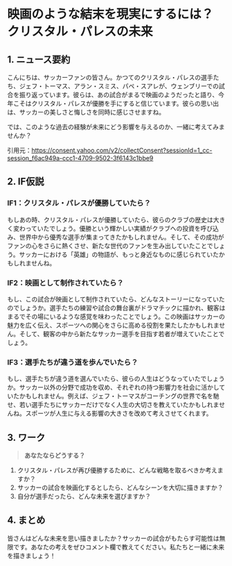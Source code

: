 # 映画のような結末を現実にするには？クリスタル・パレスの未来

## 1. ニュース要約
こんにちは、サッカーファンの皆さん。かつてのクリスタル・パレスの選手たち、ジェフ・トーマス、アラン・スミス、パペ・スアレが、ウェンブリーでの試合を振り返っています。彼らは、あの試合がまるで映画のようだったと語り、今年こそはクリスタル・パレスが優勝を手にすると信じています。彼らの思い出は、サッカーの美しさと悔しさを同時に感じさせますね。

では、このような過去の経験が未来にどう影響を与えるのか、一緒に考えてみませんか？

引用元：https://consent.yahoo.com/v2/collectConsent?sessionId=1_cc-session_f6ac949a-ccc1-4709-9502-3f6143c1bbe9

## 2. IF仮説

### IF1：クリスタル・パレスが優勝していたら？
もしあの時、クリスタル・パレスが優勝していたら、彼らのクラブの歴史は大きく変わっていたでしょう。優勝という輝かしい実績がクラブへの投資を呼び込み、世界中から優秀な選手が集まってきたかもしれません。そして、その成功がファンの心をさらに熱くさせ、新たな世代のファンを生み出していたことでしょう。サッカーにおける「英雄」の物語が、もっと身近なものに感じられていたかもしれませんね。

### IF2：映画として制作されていたら？
もし、この試合が映画として制作されていたら、どんなストーリーになっていたのでしょうか。選手たちの練習や試合の舞台裏がドラマチックに描かれ、観客はまるでその場にいるような感覚を味わったことでしょう。この映画はサッカーの魅力を広く伝え、スポーツへの関心をさらに高める役割を果たしたかもしれません。そして、観客の中から新たなサッカー選手を目指す若者が増えていたことでしょう。

### IF3：選手たちが違う道を歩んでいたら？
もし、選手たちが違う道を選んでいたら、彼らの人生はどうなっていたでしょうか。サッカー以外の分野で成功を収め、それぞれの持つ影響力を社会に活かしていたかもしれません。例えば、ジェフ・トーマスがコーチングの世界で名を馳せ、若い選手たちにサッカーだけでなく人生の大切さを教えていたかもしれませんね。スポーツが人生に与える影響の大きさを改めて考えさせてくれます。

## 3. ワーク
> **あなたならどうする？**
1. クリスタル・パレスが再び優勝するために、どんな戦略を取るべきか考えますか？
2. サッカーの試合を映画化するとしたら、どんなシーンを大切に描きますか？
3. 自分が選手だったら、どんな未来を選びますか？

## 4. まとめ
皆さんはどんな未来を思い描きましたか？サッカーの試合がもたらす可能性は無限です。あなたの考えをぜひコメント欄で教えてください。私たちと一緒に未来を描きましょう！